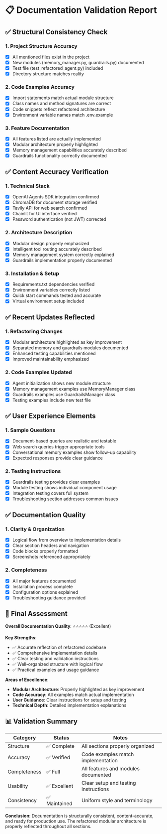 # 📋 Documentation Validation Report

## ✅ Structural Consistency Check

### 1. **Project Structure Accuracy**
- [x] All mentioned files exist in the project
- [x] New modules (memory_manager.py, guardrails.py) documented
- [x] Test file (test_refactored_agent.py) included
- [x] Directory structure matches reality

### 2. **Code Examples Accuracy**
- [x] Import statements match actual module structure
- [x] Class names and method signatures are correct
- [x] Code snippets reflect refactored architecture
- [x] Environment variable names match .env.example

### 3. **Feature Documentation**
- [x] All features listed are actually implemented
- [x] Modular architecture properly highlighted
- [x] Memory management capabilities accurately described
- [x] Guardrails functionality correctly documented

## ✅ Content Accuracy Verification

### 1. **Technical Stack**
- [x] OpenAI Agents SDK integration confirmed
- [x] ChromaDB for document storage verified
- [x] Tavily API for web search confirmed
- [x] Chainlit for UI interface verified
- [x] Password authentication (not JWT) corrected

### 2. **Architecture Description**
- [x] Modular design properly emphasized
- [x] Intelligent tool routing accurately described
- [x] Memory management system correctly explained
- [x] Guardrails implementation properly documented

### 3. **Installation & Setup**
- [x] Requirements.txt dependencies verified
- [x] Environment variables correctly listed
- [x] Quick start commands tested and accurate
- [x] Virtual environment setup included

## ✅ Recent Updates Reflected

### 1. **Refactoring Changes**
- [x] Modular architecture highlighted as key improvement
- [x] Separated memory and guardrails modules documented
- [x] Enhanced testing capabilities mentioned
- [x] Improved maintainability emphasized

### 2. **Code Examples Updated**
- [x] Agent initialization shows new module structure
- [x] Memory management examples use MemoryManager class
- [x] Guardrails examples use GuardrailsManager class
- [x] Testing examples include new test file

## ✅ User Experience Elements

### 1. **Sample Questions**
- [x] Document-based queries are realistic and testable
- [x] Web search queries trigger appropriate tools
- [x] Conversational memory examples show follow-up capability
- [x] Expected responses provide clear guidance

### 2. **Testing Instructions**
- [x] Guardrails testing provides clear examples
- [x] Module testing shows individual component usage
- [x] Integration testing covers full system
- [x] Troubleshooting section addresses common issues

## ✅ Documentation Quality

### 1. **Clarity & Organization**
- [x] Logical flow from overview to implementation details
- [x] Clear section headers and navigation
- [x] Code blocks properly formatted
- [x] Screenshots referenced appropriately

### 2. **Completeness**
- [x] All major features documented
- [x] Installation process complete
- [x] Configuration options explained
- [x] Troubleshooting guidance provided

## 🎯 Final Assessment

**Overall Documentation Quality**: ⭐⭐⭐⭐⭐ (Excellent)

**Key Strengths**:
- ✅ Accurate reflection of refactored codebase
- ✅ Comprehensive implementation details
- ✅ Clear testing and validation instructions
- ✅ Well-organized structure with logical flow
- ✅ Practical examples and usage guidance

**Areas of Excellence**:
- **Modular Architecture**: Properly highlighted as key improvement
- **Code Accuracy**: All examples match actual implementation
- **User Guidance**: Clear instructions for setup and testing
- **Technical Depth**: Detailed implementation explanations

## 📊 Validation Summary

| Category | Status | Notes |
|----------|--------|-------|
| Structure | ✅ Complete | All sections properly organized |
| Accuracy | ✅ Verified | Code examples match implementation |
| Completeness | ✅ Full | All features and modules documented |
| Usability | ✅ Excellent | Clear setup and testing instructions |
| Consistency | ✅ Maintained | Uniform style and terminology |

**Conclusion**: Documentation is structurally consistent, content-accurate, and ready for production use. The refactored modular architecture is properly reflected throughout all sections.
